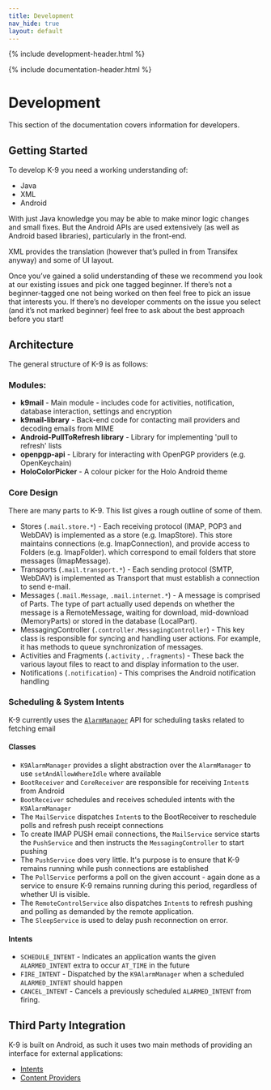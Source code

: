 ```yaml
---
title: Development 
nav_hide: true
layout: default
---
```


{% include development-header.html %}

{% include documentation-header.html %}

# Development

This section of the documentation covers information for developers.

## Getting Started

To develop K-9 you need a working understanding of:

* Java
* XML
* Android

With just Java knowledge you may be able to make minor logic changes and small fixes. But the Android APIs are used extensively (as well as Android based libraries), particularly in the front-end.

XML provides the translation (however that’s pulled in from Transifex anyway) and some of UI layout.

Once you’ve gained a solid understanding of these we recommend you look at our existing issues and pick one tagged beginner. If there’s not a beginner-tagged one not being worked on then feel free to pick an issue that interests you. If there’s no developer comments on the issue you select (and it’s not marked beginner) feel free to ask about the best approach before you start!

## Architecture

The general structure of K-9 is as follows:

### Modules:

* **k9mail** - Main module - includes code for activities, notification, database interaction, settings and encryption
* **k9mail-library** - Back-end code for contacting mail providers and decoding emails from MIME
* **Android-PullToRefresh library** - Library for implementing 'pull to refresh' lists
* **openpgp-api** - Library for interacting with OpenPGP providers (e.g. OpenKeychain)
* **HoloColorPicker** - A colour picker for the Holo Android theme

### Core Design

There are many parts to K-9. This list gives a rough outline of some of them.

* Stores (`.mail.store.*`) - Each receiving protocol (IMAP, POP3 and WebDAV) is implemented as a store (e.g. ImapStore). This store maintains connections (e.g. ImapConnection), and provide access to Folders (e.g. ImapFolder). which correspond to email folders that store messages (ImapMessage).
* Transports (`.mail.transport.*`) - Each sending protocol (SMTP, WebDAV) is implemented as Transport that must establish a connection to send e-mail.
* Messages (`.mail.Message`, `.mail.internet.*`) - A message is comprised of Parts. The type of part actually used depends on whether the message is a RemoteMessage, waiting for download, mid-download (MemoryParts) or stored in the database (LocalPart).
* MessagingController (`.controller.MessagingController`) - This key class is responsible for syncing and handling user actions. For example, it has methods to queue synchronization of messages.
* Activities and Fragments (`.activity` , `.fragments`) - These back the various layout files to react to and display information to the user.
* Notifications (`.notification`) - This comprises the Android notification handling

### Scheduling & System Intents

K-9 currently uses the [`AlarmManager`](https://developer.android.com/reference/android/app/AlarmManager.html) API for scheduling tasks related to fetching email

#### Classes

* `K9AlarmManager` provides a slight abstraction over the `AlarmManager` to use `setAndAllowWhereIdle` where available
* `BootReceiver` and `CoreReceiver` are responsible for receiving `Intent`s from Android 
* `BootReceiver` schedules and receives scheduled intents with the `K9AlarmManager`
* The `MailService` dispatches `Intent`s to the BootReceiver to reschedule polls and refresh push receipt connections
* To create IMAP PUSH email connections, the `MailService` service starts the `PushService` and then instructs the `MessagingController` to start pushing
* The `PushService` does very little. It's purpose is to ensure that K-9 remains running while push connections are established
* The `PollService` performs a poll on the given account - again done as a service to ensure K-9 remains running during this period, regardless of whether UI is visible.
* The `RemoteControlService` also dispatches `Intent`s to refresh pushing and polling as demanded by the remote application.
* The `SleepService` is used to delay push reconnection on error.

#### Intents

* `SCHEDULE_INTENT` - Indicates an application wants the given `ALARMED_INTENT` extra to occur `AT_TIME` in the future
* `FIRE_INTENT` - Dispatched by the `K9AlarmManager` when a scheduled `ALARMED_INTENT` should happen
* `CANCEL_INTENT` - Cancels a previously scheduled `ALARMED_INTENT` from firing.


## Third Party Integration

K-9 is built on Android, as such it uses two main methods of providing an interface for external applications:

* [Intents](/documentation/development/intents.html)
* [Content Providers](/documentation/development/contentProviders.html)

